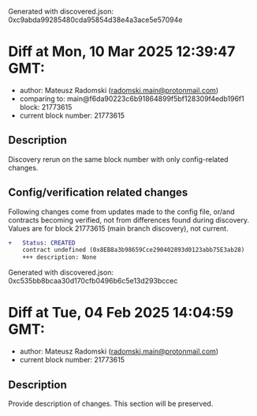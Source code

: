 Generated with discovered.json: 0xc9abda99285480cda95854d38e4a3ace5e57094e

# Diff at Mon, 10 Mar 2025 12:39:47 GMT:

- author: Mateusz Radomski (<radomski.main@protonmail.com>)
- comparing to: main@f6da90223c6b91864899f5bf128309f4edb196f1 block: 21773615
- current block number: 21773615

## Description

Discovery rerun on the same block number with only config-related changes.

## Config/verification related changes

Following changes come from updates made to the config file,
or/and contracts becoming verified, not from differences found during
discovery. Values are for block 21773615 (main branch discovery), not current.

```diff
+   Status: CREATED
    contract undefined (0x8EB8a3b98659Cce290402893d0123abb75E3ab28)
    +++ description: None
```

Generated with discovered.json: 0xc535bb8bcaa30d170cfb0496b6c5e13d293bccec

# Diff at Tue, 04 Feb 2025 14:04:59 GMT:

- author: Mateusz Radomski (<radomski.main@protonmail.com>)
- current block number: 21773615

## Description

Provide description of changes. This section will be preserved.
